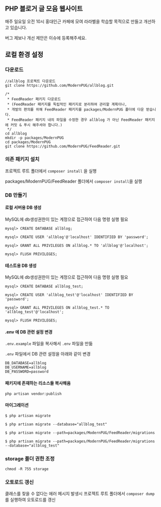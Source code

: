 ## PHP 블로거 글 모음 웹사이트 

매주 일요일 오전 10시 홍대인근 카페에 모여 라라벨을 학습할 목적으로 만들고 개선하고 있습니다.

버그 제보나 개선 제안은 이슈에 등록해주세요.

## 로컬 환경 설정

### 다운로드
````
//allblog 프로젝트 다운로드
git clone https://github.com/ModernPUG/allblog.git

/*
 * FeedReader 패키지 다운로드 
 * (FeedReader 패키지를 독립적인 패키지로 분리하여 관리할 계획이나, 
 * 개발의 편의를 위해 FeedReader 패키지를 packages/ModernPUG 폴더에 다운 받습니다. 
 * FeedReader 패키지 내의 파일을 수정한 경우 allblog 가 아닌 FeedReader 패키지에 커밋 & 푸시 해주셔야 합니다.)
 */ 
cd allblog
mkdir -p packages/ModernPUG
cd packages/ModernPUG
git clone https://github.com/ModernPUG/FeedReader.git
````

### 의존 패키지 설치

프로젝트 루트 폴더에서 `composer install` 을 실행

packages/ModernPUG/FeedReader 폴더에서 `composer install`을 실행

### DB 만들기

#### 로컬 서버용 DB 생성

MySQL에 db생성권한이 있는 계정으로 접근하여 다음 명령 실행 필요

````
mysql> CREATE DATABASE allblog;

mysql> CREATE USER 'allblog'@'localhost' IDENTIFIED BY 'password';

mysql> GRANT ALL PRIVILEGES ON allblog.* TO 'allblog'@'localhost';

mysql> FLUSH PRIVILEGES;
````

#### 테스트용 DB 생성

MySQL에 db생성권한이 있는 계정으로 접근하여 다음 명령 실행 필요

````
mysql> CREATE DATABASE allblog_test;

mysql> CREATE USER 'allblog_test'@'localhost' IDENTIFIED BY 'password';

mysql> GRANT ALL PRIVILEGES ON allblog_test.* TO 'allblog_test'@'localhost';

mysql> FLUSH PRIVILEGES;
````

#### .env 에 DB 관련 설정 변경

`.env.example` 파일을 복사해서 `.env` 파일을 만듦

`.env` 파일에서 DB 관련 설정을 아래와 같이 변경

````
DB_DATABASE=allblog
DB_USERNAME=allblog
DB_PASSWORD=password
````

#### 패키지에 존재하는 리소스들 복사해옴
````
php artisan vendor:publish 
````


#### 마이그레이션

````
$ php artisan migrate

$ php artisan migrate --database="allblog_test"

$ php artisan migrate --path=packages/ModernPUG/FeedReader/migrations

$ php artisan migrate --path=packages/ModernPUG/FeedReader/migrations --database="allblog_test"
````

### storage 폴더 권한 조정

`chmod -R 755 storage`

### 오토로드 갱신

클래스를 찾을 수 없다는 에러 메시지 발생시 프로젝트 루트 폴더에서 `composer dump` 를 실행하여 오토로드를 갱신

